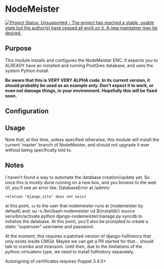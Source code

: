NodeMeister
===========

[![Project Status: Unsupported – The project has reached a stable, usable state but the author(s) have ceased all work on it. A new maintainer may be desired.](http://www.repostatus.org/badges/latest/unsupported.svg)](http://www.repostatus.org/#unsupported)

Purpose
-------

This module installs and configures the NodeMeister ENC. It expects you to ALREADY have
an installed and running PostGres database, and uses the system Python install.

**Be aware that this is VERY VERY ALPHA code. In its current version, it should
probably be used as an example only. Don't expect it to work, or even not
damage things, in your environment. Hopefully this will be fixed soon.**

Configuration
-------------

Usage
-----

Note that, at this time, unless specified otherwise, this module will install the
current 'master' branch of NodeMeister, and should not upgrade it ever without
being specifically told to.

Notes
-----
I haven't found a way to automate the database creation/update yet. So once this is mostly
done running on a new box, and you browse to the web UI, you'll see an error like:
    DatabaseError at /admin/
    
    relation "django_site" does not exist
at this point, `su` to the user that nodemeister runs at (nodemeister by default) and:
    su -s /bin/bash nodemeister
    cd ${installdir}
    source venv/bin/activate
    python django-nodemeister/manage.py syncdb
to initialize the database. At this point, you'll also be prompted to create a static
"superuser" username and password.

At the moment, this requires a patched version of django-fullhistory that only
exists inside CMGd. Maybe we can get a PR started for that... should talk to
rcombs and mransom. Until then, due to the limitations of the
python::virtualenv type, we need to install fullhistory separately.

Autosigning of certificates requires Puppet 3.4.0+
